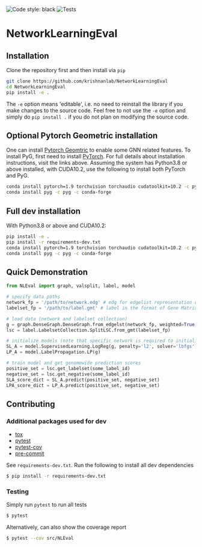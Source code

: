 ![Code style: black](https://img.shields.io/badge/code%20style-black-000000.svg)
![Tests](https://github.com/krishnanlab/NetworkLearningEval/actions/workflows/tests.yml/badge.svg)

# NetworkLearningEval

## Installation

Clone the repository first and then install via ``pip``

```bash
git clone https://github.com/krishnanlab/NetworkLearningEval
cd NetworkLearningEval
pip install -e .
```

The ``-e`` option means 'editable', i.e. no need to reinstall the library if you make changes to the source code.
Feel free to not use the ``-e`` option and simply do ``pip install .`` if you do not plan on modifying the source code.

## Optional Pytorch Geometric installation

One can install [Pytorch Geomtric](https://github.com/pyg-team/pytorch_geometric) to enable some GNN related features.
To install PyG, first need to install [PyTorch](https://pytorch.org).
For full details about installation instructions, visit the links above.
Assuming the system has Python3.8 or above installed, with CUDA10.2, use the following to install both PyTorch and PyG.

```bash
conda install pytorch=1.9 torchvision torchaudio cudatoolkit=10.2 -c pytorch
conda install pyg -c pyg -c conda-forge
```

## Full dev installation

With Python3.8 or above and CUDA10.2:

```bash
pip install -e .
pip install -r requirements-dev.txt
conda install pytorch=1.9 torchvision torchaudio cudatoolkit=10.2 -c pytorch
conda install pyg -c pyg -c conda-forge
```

## Quick Demonstration
```python
from NLEval import graph, valsplit, label, model

# specify data paths
network_fp = '/path/to/network.edg' # edg for edgelist representation of sparse network
labelset_fp = '/path/to/label.gmt' # label in the format of Gene Matrix Transpose

# load data (network and labelset collection)
g = graph.DenseGraph.DenseGraph.from_edgelst(network_fp, weighted=True, directed=False)
lsc = label.LabelsetCollection.SplitLSC.from_gmt(labelset_fp)

# initialize models (note that specific network is required to initialize model)
SL_A = model.SupervisedLearning.LogReg(g, penalty='l2', solver='lbfgs')
LP_A = model.LabelPropagation.LP(g)

# train model and get genomewide prediction scores
positive_set = lsc.get_labelset(some_label_id)
negative_set = lsc.get_negative(some_label_id)
SLA_score_dict = SL_A.predict(positive_set, negative_set)
LPA_score_dict = LP_A.predict(positive_set, negative_set)
```

## Contributing

### Additional packages used for dev

* [tox](https://tox.wiki/en/latest/index.html)
* [pytest](https://docs.pytest.org/en/6.2.x/)
* [pytest-cov](https://pypi.org/project/pytest-cov/)
* [pre-commit](https://github.com/pre-commit/pre-commit)

See ``requirements-dev.txt``. Run the following to install all dev dependencies

```bash
$ pip install -r requirements-dev.txt
```

### Testing

Simply run ``pytest`` to run all tests

```bash
$ pytest
```

Alternatively, can also show the coverage report
```bash
$ pytest --cov src/NLEval
```

